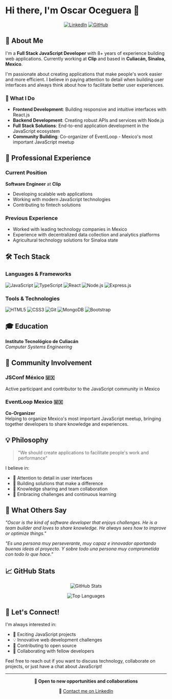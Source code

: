 # Hi there, I'm Oscar Oceguera 👋

<div align="center">
  
  [![LinkedIn](https://img.shields.io/badge/LinkedIn-0077B5?style=for-the-badge&logo=linkedin&logoColor=white)](https://www.linkedin.com/in/oscaroceguerab)
  [![GitHub](https://img.shields.io/badge/GitHub-100000?style=for-the-badge&logo=github&logoColor=white)](https://github.com/oscaroceguera)
  
</div>

## 🚀 About Me

I'm a **Full Stack JavaScript Developer** with 8+ years of experience building web applications. Currently working at **Clip** and based in **Culiacán, Sinaloa, Mexico**.

I'm passionate about creating applications that make people's work easier and more efficient. I believe in paying attention to detail when building user interfaces and always think about how to facilitate better user experiences.

### 🎯 What I Do

- **Frontend Development**: Building responsive and intuitive interfaces with React.js
- **Backend Development**: Creating robust APIs and services with Node.js
- **Full Stack Solutions**: End-to-end application development in the JavaScript ecosystem
- **Community Building**: Co-organizer of EventLoop - Mexico's most important JavaScript meetup

## 💼 Professional Experience

### Current Position
**Software Engineer** at **Clip**
- Developing scalable web applications
- Working with modern JavaScript technologies
- Contributing to fintech solutions

### Previous Experience
- Worked with leading technology companies in Mexico
- Experience with decentralized data collection and analytics platforms
- Agricultural technology solutions for Sinaloa state

## 🛠️ Tech Stack

### Languages & Frameworks
![JavaScript](https://img.shields.io/badge/JavaScript-F7DF1E?style=for-the-badge&logo=javascript&logoColor=black)
![TypeScript](https://img.shields.io/badge/TypeScript-007ACC?style=for-the-badge&logo=typescript&logoColor=white)
![React](https://img.shields.io/badge/React-20232A?style=for-the-badge&logo=react&logoColor=61DAFB)
![Node.js](https://img.shields.io/badge/Node.js-43853D?style=for-the-badge&logo=node.js&logoColor=white)
![Express.js](https://img.shields.io/badge/Express.js-404D59?style=for-the-badge)

### Tools & Technologies
![HTML5](https://img.shields.io/badge/HTML5-E34C26?style=for-the-badge&logo=html5&logoColor=white)
![CSS3](https://img.shields.io/badge/CSS3-1572B6?style=for-the-badge&logo=css3&logoColor=white)
![Git](https://img.shields.io/badge/Git-F05032?style=for-the-badge&logo=git&logoColor=white)
![MongoDB](https://img.shields.io/badge/MongoDB-4EA94B?style=for-the-badge&logo=mongodb&logoColor=white)
![Bootstrap](https://img.shields.io/badge/Bootstrap-563D7C?style=for-the-badge&logo=bootstrap&logoColor=white)

## 🎓 Education

**Instituto Tecnológico de Culiacán**  
*Computer Systems Engineering*

## 👥 Community Involvement

### JSConf México  🇲🇽
Active participant and contributor to the JavaScript community in Mexico

### EventLoop Mexico 🇲🇽
**Co-Organizer**  
Helping to organize Mexico's most important JavaScript meetup, bringing together developers to share knowledge and experiences.


## 💡 Philosophy

> "We should create applications to facilitate people's work and performance"

I believe in:
- 🎯 Attention to detail in user interfaces
- 🚀 Building solutions that make a difference
- 🤝 Knowledge sharing and team collaboration
- 💪 Embracing challenges and continuous learning

## 🌟 What Others Say

*"Oscar is the kind of software developer that enjoys challenges. He is a team builder and loves to share knowledge. He always sees how to improve or optimize things."*

*"Es una persona muy perseverante, muy capaz e innovador aportando buenas ideas al proyecto. Y sobre todo una persona muy comprometida con todo lo que hace."*

## 📈 GitHub Stats

<div align="center">
  
  ![GitHub Stats](https://github-readme-stats.vercel.app/api?username=oscaroceguera&show_icons=true&theme=dark)
  
  ![Top Languages](https://github-readme-stats.vercel.app/api/top-langs/?username=oscaroceguera&layout=compact&theme=dark)
  
</div>

## 🤝 Let's Connect!

I'm always interested in:
- 🚀 Exciting JavaScript projects
- 💡 Innovative web development challenges
- 🌱 Contributing to open source
- 🤝 Collaborating with fellow developers

Feel free to reach out if you want to discuss technology, collaborate on projects, or just have a chat about JavaScript!

---

<div align="center">
  
  **💼 Open to new opportunities and collaborations**
  
  📧 [Contact me on LinkedIn](https://www.linkedin.com/in/oscaroceguerab)
  
</div>
